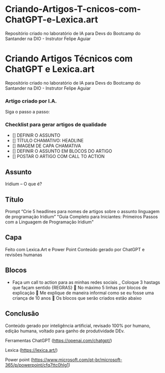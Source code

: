 # Criando-Artigos-T-cnicos-com-ChatGPT-e-Lexica.art
Repositório criado no laboratório de IA para Devs do Bootcamp do Santander na DIO - Instrutor Felipe Aguiar
# Criando Artigos Técnicos com ChatGPT e Lexica.art

Repositório criado no laboratório de IA para Devs do Bootcamp do Santander na DIO - Instrutor Felipe Aguiar

### Artigo criado por I.A. 
Siga o passo a passo: 

### Checklist para gerar artigos de qualidade
- [] DEFINIR O ASSUNTO
- [] TÍTULO CHAMATIVO: HEADLINE
- [] IMAGEM DE CAPA CHAMATIVA
- [] DEFINIR O ASSUNTO EM BLOCOS DO ARTIGO
- [] POSTAR O ARTIGO COM CALL TO ACTION

## Assunto
Iridium – O que é?
## Título
Prompt “Crie 5 headlines para nomes de artigos sobre o assunto linguagem de programação Iridium”
"Guia Completo para Iniciantes: Primeiros Passos com a Linguagem de Programação Iridium"
## Capa
Feito com Lexica.Art e Power Point
Conteúdo gerado por ChatGPT e revisões humanas
## Blocos
- Faça um call to action para as minhas redes sociais
_ Coloque 3 hastags que façam sentido
{REGRAS}
	No máximo 5 linhas por blocos de explicação
	Me explique de maneira informal como se eu fosse uma criança de 10 anos
	Os blocos que serão criados estão abaixo

## Conclusão
Conteúdo gerado por inteligência artificial, revisado 100% por humano, edição humana, voltado para ganho de produtividade DEv.


Ferramentas 
ChatGPT (https://openai.com/chatgpt/)

Lexica  (https://lexica.art/)

Power point (https://www.microsoft.com/pt-br/microsoft-365/p/powerpoint/cfq7ttc0hlg1)


